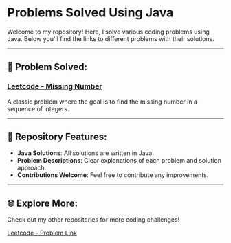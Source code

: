 # Problems Solved Using Java

Welcome to my repository! Here, I solve various coding problems using Java. Below you'll find the links to different problems with their solutions.

---

## 📑 Problem Solved:

### [Leetcode - Missing Number](https://github.com/aakash-2605/Leetcode/tree/main/0268-missing-number)
A classic problem where the goal is to find the missing number in a sequence of integers.

---

## 🚀 Repository Features:
- **Java Solutions**: All solutions are written in Java.
- **Problem Descriptions**: Clear explanations of each problem and solution approach.
- **Contributions Welcome**: Feel free to contribute any improvements.

---

## 🌐 Explore More:
Check out my other repositories for more coding challenges!

[Leetcode - Problem Link](https://github.com/aakash-2605/Leetcode/tree/main/0268-missing-number)
